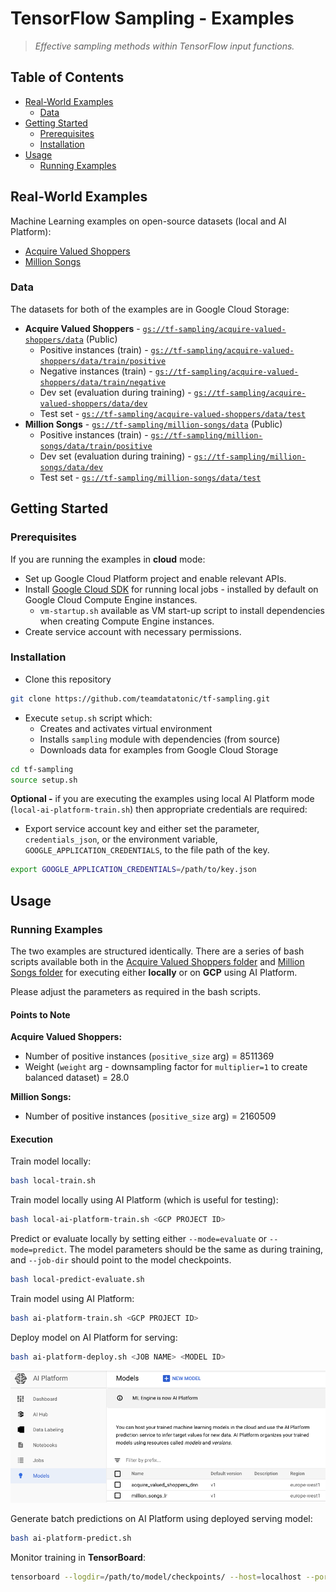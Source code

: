 # TensorFlow Sampling - Examples

> *Effective sampling methods within TensorFlow input functions.*

## Table of Contents
* [Real-World Examples](#real-world-examples)
	* [Data](#data)
* [Getting Started](#getting-started)
	* [Prerequisites](#prerequisites)
	* [Installation](#installation)
* [Usage](#usage)
	* [Running Examples](#running-examples)

## Real-World Examples
Machine Learning examples on open-source datasets (local and AI Platform):
* [Acquire Valued Shoppers](examples/acquire-valued-shoppers)
* [Million Songs](examples/million-songs)

### Data
The datasets for both of the examples are in Google Cloud Storage:
* **Acquire Valued Shoppers** - [`gs://tf-sampling/acquire-valued-shoppers/data`](https://console.cloud.google.com/storage/browser/tf-sampling/acquire-valued-shoppers/data) (Public)
	* Positive instances (train) - [`gs://tf-sampling/acquire-valued-shoppers/data/train/positive`](https://console.cloud.google.com/storage/browser/tf-sampling/acquire-valued-shoppers/data/train/positive)
	* Negative instances (train) - [`gs://tf-sampling/acquire-valued-shoppers/data/train/negative`](https://console.cloud.google.com/storage/browser/tf-sampling/acquire-valued-shoppers/data/train/negative)
	* Dev set (evaluation during training) - [`gs://tf-sampling/acquire-valued-shoppers/data/dev`](https://console.cloud.google.com/storage/browser/tf-sampling/acquire-valued-shoppers/data/dev)
	* Test set - [`gs://tf-sampling/acquire-valued-shoppers/data/test`](https://console.cloud.google.com/storage/browser/tf-sampling/acquire-valued-shoppers/data/test)
* **Million Songs** - [`gs://tf-sampling/million-songs/data`](https://console.cloud.google.com/storage/browser/tf-sampling/million-songs/data/) (Public)
	* Positive instances (train) - [`gs://tf-sampling/million-songs/data/train/positive`](https://console.cloud.google.com/storage/browser/tf-sampling/million-songs/data/train/positive)
	* Dev set (evaluation during training) - [`gs://tf-sampling/million-songs/data/dev`](https://console.cloud.google.com/storage/browser/tf-sampling/million-songs/data/dev)
	* Test set - [`gs://tf-sampling/million-songs/data/test`](https://console.cloud.google.com/storage/browser/tf-sampling/million-songs/data/test)

## Getting Started

### Prerequisites
If you are running the examples in **cloud** mode:
* Set up Google Cloud Platform project and enable relevant APIs.
* Install [Google Cloud SDK](https://cloud.google.com/sdk/install) for running local jobs - installed by default on Google Cloud Compute Engine instances.
	*  `vm-startup.sh` available as VM start-up script to install dependencies when creating Compute Engine instances.
* Create service account with necessary permissions.

### Installation
* Clone this repository

```bash
git clone https://github.com/teamdatatonic/tf-sampling.git
```
* Execute `setup.sh` script which:
    *  Creates and activates virtual environment
    *  Installs `sampling` module with dependencies (from source)
    *  Downloads data for examples from Google Cloud Storage

```bash
cd tf-sampling
source setup.sh
```

**Optional -** if you are executing the examples using local AI Platform mode (`local-ai-platform-train.sh`) then appropriate credentials are required:
* Export service account key and either set the parameter, `credentials_json`, or the environment variable, `GOOGLE_APPLICATION_CREDENTIALS`, to the file path of the key.

```bash
export GOOGLE_APPLICATION_CREDENTIALS=/path/to/key.json
```

## Usage

### Running Examples
The two examples are structured identically. There are a series of bash scripts available both in the [Acquire Valued Shoppers folder](examples/acquire-valued-shoppers) and [Million Songs folder](examples/million-songs) for executing either **locally** or on **GCP** using AI Platform.

Please adjust the parameters as required in the bash scripts.

#### Points to Note

**Acquire Valued Shoppers:**
* Number of positive instances (`positive_size` arg) = 8511369
* Weight (`weight` arg - downsampling factor for `multiplier=1` to create balanced dataset) = 28.0

**Million Songs:**
* Number of positive instances (`positive_size` arg) = 2160509

#### Execution

Train model locally:
```bash
bash local-train.sh
```

Train model locally using AI Platform (which is useful for testing):
```bash
bash local-ai-platform-train.sh <GCP PROJECT ID>
```

Predict or evaluate locally by setting either `--mode=evaluate` or `--mode=predict`. The model parameters should be the same as during training, and `--job-dir` should point to the model checkpoints.
```bash
bash local-predict-evaluate.sh
```

Train model using AI Platform:
```bash
bash ai-platform-train.sh <GCP PROJECT ID>
```

Deploy model on AI Platform for serving:
```bash
bash ai-platform-deploy.sh <JOB NAME> <MODEL ID>
```
![screenshot of deployed models in AI Platform on GCP console](deployed-models.png)

Generate batch predictions on AI Platform using deployed serving model:
```bash
bash ai-platform-predict.sh
```

Monitor training in **TensorBoard**:
```bash
tensorboard --logdir=/path/to/model/checkpoints/ --host=localhost --port=6006
```
